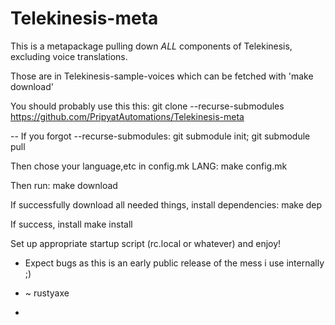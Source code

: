 # Telekinesis-meta
This is a metapackage pulling down *ALL* components of Telekinesis, excluding voice translations.

Those are in Telekinesis-sample-voices which can be fetched with 'make download'

You should probably use this this:
	git clone --recurse-submodules  https://github.com/PripyatAutomations/Telekinesis-meta

-- If you forgot --recurse-submodules:
	git submodule init; git submodule pull

Then chose your language,etc in config.mk LANG:
 	make config.mk

Then run:
	make download

If successfully download all needed things, install dependencies:
	make dep


If success, install
	make install

Set up appropriate startup script (rc.local or whatever) and enjoy!


- Expect bugs as this is an early public release of the mess i use internally ;)

- ~ rustyaxe
- 
